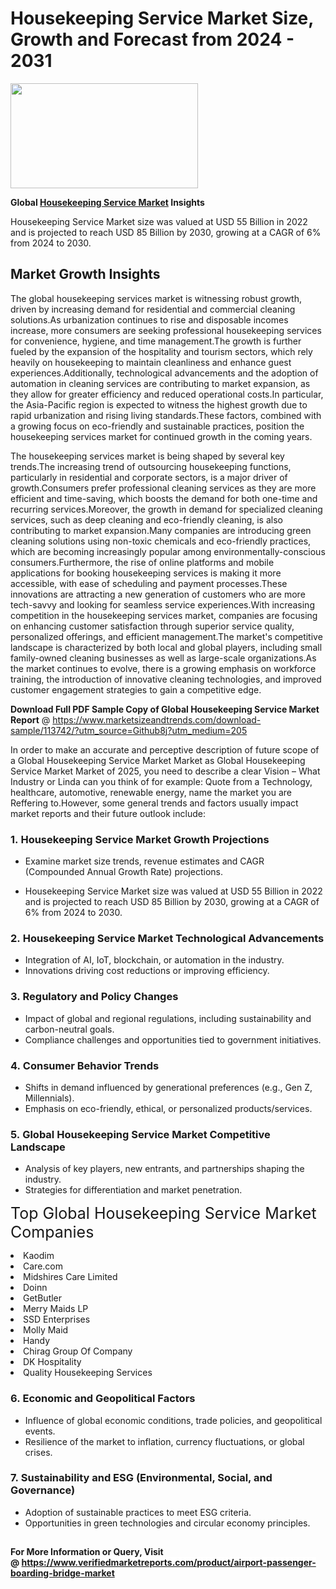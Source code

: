 <H1>Housekeeping Service Market Size, Growth and Forecast from 2024 - 2031</H1><img class="aligncenter size-medium wp-image-584254" src="https://thirdeyenews.in/wp-content/uploads/2024/09/Global-Market-Research-300x168.jpeg" alt="" width="300" height="168" /><p><strong>Global&nbsp;<a href="https://www.marketsizeandtrends.com/download-sample/113742/?utm_source=Github8j?utm_medium=205">Housekeeping Service Market</a> Insights</strong></p><p>Housekeeping Service Market size was valued at USD 55 Billion in 2022 and is projected to reach USD 85 Billion by 2030, growing at a CAGR of 6% from 2024 to 2030.</p><p><h2>Market Growth Insights</h2> <p>The global housekeeping services market is witnessing robust growth, driven by increasing demand for residential and commercial cleaning solutions.As urbanization continues to rise and disposable incomes increase, more consumers are seeking professional housekeeping services for convenience, hygiene, and time management.The growth is further fueled by the expansion of the hospitality and tourism sectors, which rely heavily on housekeeping to maintain cleanliness and enhance guest experiences.Additionally, technological advancements and the adoption of automation in cleaning services are contributing to market expansion, as they allow for greater efficiency and reduced operational costs.In particular, the Asia-Pacific region is expected to witness the highest growth due to rapid urbanization and rising living standards.These factors, combined with a growing focus on eco-friendly and sustainable practices, position the housekeeping services market for continued growth in the coming years.</p> <p>The housekeeping services market is being shaped by several key trends.The increasing trend of outsourcing housekeeping functions, particularly in residential and corporate sectors, is a major driver of growth.Consumers prefer professional cleaning services as they are more efficient and time-saving, which boosts the demand for both one-time and recurring services.Moreover, the growth in demand for specialized cleaning services, such as deep cleaning and eco-friendly cleaning, is also contributing to market expansion.Many companies are introducing green cleaning solutions using non-toxic chemicals and eco-friendly practices, which are becoming increasingly popular among environmentally-conscious consumers.Furthermore, the rise of online platforms and mobile applications for booking housekeeping services is making it more accessible, with ease of scheduling and payment processes.These innovations are attracting a new generation of customers who are more tech-savvy and looking for seamless service experiences.With increasing competition in the housekeeping services market, companies are focusing on enhancing customer satisfaction through superior service quality, personalized offerings, and efficient management.The market's competitive landscape is characterized by both local and global players, including small family-owned cleaning businesses as well as large-scale organizations.As the market continues to evolve, there is a growing emphasis on workforce training, the introduction of innovative cleaning technologies, and improved customer engagement strategies to gain a competitive edge.<p><span class=""><strong>Download Full PDF Sample Copy of Global Housekeeping Service Market Report</strong> @ <a href="https://www.marketsizeandtrends.com/download-sample/113742/?utm_source=Github8j?utm_medium=205" target="_blank">https://www.marketsizeandtrends.com/download-sample/113742/?utm_source=Github8j?utm_medium=205</a></span></p><p>In order to make an accurate and perceptive description of future scope of a Global&nbsp;Housekeeping Service Market Market as Global&nbsp;Housekeeping Service Market Market of 2025, you need to describe a clear Vision &ndash; What Industry or Linda can you think of for example: Quote from a Technology, healthcare, automotive, renewable energy, name the market you are Reffering to.However, some general trends and factors usually impact market reports and their future outlook include:</p><h3>1.&nbsp;<strong>Housekeeping Service Market Growth Projections</strong></h3><ul><li>Examine market size trends, revenue estimates and CAGR (Compounded Annual Growth Rate) projections.</li><li><p>Housekeeping Service Market size was valued at USD 55 Billion in 2022 and is projected to reach USD 85 Billion by 2030, growing at a CAGR of 6% from 2024 to 2030.</p></li></ul><h3>2.&nbsp;<strong>Housekeeping Service Market Technological Advancements</strong></h3><ul><li>Integration of AI, IoT, blockchain, or automation in the industry.</li><li>Innovations driving cost reductions or improving efficiency.</li></ul><h3>3.&nbsp;<strong>Regulatory and Policy Changes</strong></h3><ul><li>Impact of global and regional regulations, including sustainability and carbon-neutral goals.</li><li>Compliance challenges and opportunities tied to government initiatives.</li></ul><h3>4.&nbsp;<strong>Consumer Behavior Trends</strong></h3><ul><li>Shifts in demand influenced by generational preferences (e.g., Gen Z, Millennials).</li><li>Emphasis on eco-friendly, ethical, or personalized products/services.</li></ul><h3>5.&nbsp;<strong>Global Housekeeping Service Market Competitive Landscape</strong></h3><ul><li>Analysis of key players, new entrants, and partnerships shaping the industry.</li><li>Strategies for differentiation and market penetration.</li></ul><p data-pm-slice="1 1 []"><span style="color: inherit; font-family: inherit; font-size: 25px;">Top Global Housekeeping Service Market Companies</span></p><div class="" data-test-id=""><p><li>Kaodim</li><li> Care.com</li><li> Midshires Care Limited</li><li> Doinn</li><li> GetButler</li><li> Merry Maids LP</li><li> SSD Enterprises</li><li> Molly Maid</li><li> Handy</li><li> Chirag Group Of Company</li><li> DK Hospitality</li><li> Quality Housekeeping Services</li></p></div><h3>6.&nbsp;<strong>Economic and Geopolitical Factors</strong></h3><ul><li>Influence of global economic conditions, trade policies, and geopolitical events.</li><li>Resilience of the market to inflation, currency fluctuations, or global crises.</li></ul><h3>7.&nbsp;<strong>Sustainability and ESG (Environmental, Social, and Governance)</strong></h3><ul><li>Adoption of sustainable practices to meet ESG criteria.</li><li>Opportunities in green technologies and circular economy principles.</li></ul><h2><strong style="font-size: 14px;">For More Information or Query, Visit @&nbsp;</strong><a style="background-color: #ffffff; font-size: 14px;" href="https://www.marketsizeandtrends.com/report/housekeeping-service-market/" target="_blank">https://www.verifiedmarketreports.com/product/airport-passenger-boarding-bridge-market</a></h2>
